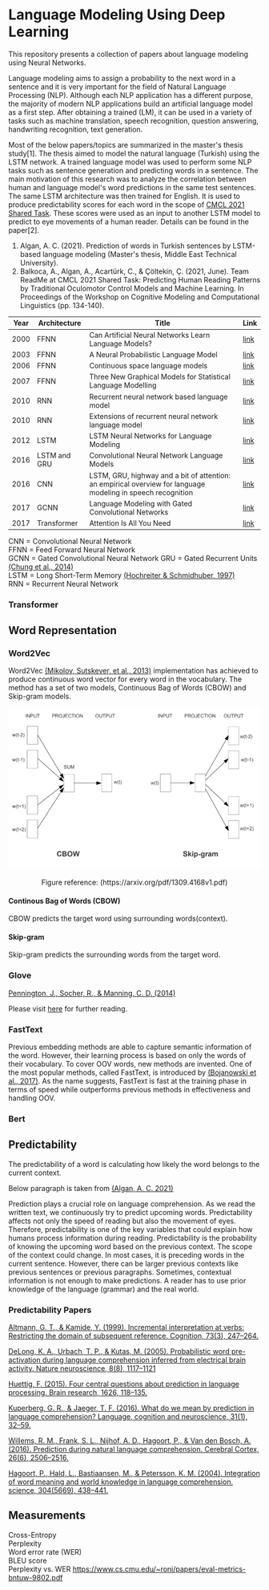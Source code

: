 # Language Modeling Using Deep Learning

This repository presents a collection of papers about language modeling using Neural Networks. 

Language modeling aims to assign a probability to the next word in a sentence and it is very important for the field of Natural Language Processing (NLP). Although each NLP application has a different purpose, the majority of modern NLP applications build an artificial language model as a first step. After obtaining a trained (LM), it can be used in a variety of tasks such as machine translation, speech recognition, question answering, handwriting recognition, text generation.

Most of the below papers/topics are summarized in the master's thesis study[1]. The thesis aimed to model the natural language (Turkish) using the LSTM network. A trained language model was used to perform some NLP tasks such as sentence generation and predicting words in a sentence. The main motivation of this research was to analyze the correlation between human and language model's word predictions in the same test sentences. The same LSTM architecture was then trained for English. It is used to produce predictability scores for each word in the scope of [CMCL 2021 Shared Task](https://cmclorg.github.io/shared_task). These scores were used as an input to another LSTM model to predict to eye movements of a human reader. Details can be found in the paper[2].

1. Algan, A. C. (2021). Prediction of words in Turkish sentences by LSTM-based language modeling (Master's thesis, Middle East Technical University).
2. Balkoca, A., Algan, A., Acartürk, C., & Çöltekin, Ç. (2021, June). Team ReadMe at CMCL 2021 Shared Task: Predicting Human Reading Patterns by Traditional Oculomotor Control Models and Machine Learning. In Proceedings of the Workshop on Cognitive Modeling and Computational Linguistics (pp. 134-140).



| Year          | Architecture  | Title         | Link |
| ------------- | ------------- | ------------- | ------------- |
| 2000          | FFNN          | Can Artificial Neural Networks Learn Language Models? | [link](https://www.isca-speech.org/archive/archive_papers/icslp_2000/i00_1202.pdf)  |
| 2003          | FFNN          | A Neural Probabilistic Language Model | [link](https://www.jmlr.org/papers/volume3/bengio03a/bengio03a.pdf)  |
| 2006          | FFNN          | Continuous space language models | [link](https://wiki.inf.ed.ac.uk/twiki/pub/CSTR/ListenSemester2_2009_10/sdarticle.pdf)  |
| 2007          | FFNN          | Three New Graphical Models for Statistical Language Modelling | [link](http://www.cs.utoronto.ca/~hinton/absps/threenew.pdf)  |
| 2010          | RNN           | Recurrent neural network based language model | [link](https://www.fit.vutbr.cz/research/groups/speech/publi/2010/mikolov_interspeech2010_IS100722.pdf)  |
| 2010          | RNN           | Extensions of recurrent neural network language model | [link](https://ieeexplore.ieee.org/stamp/stamp.jsp?tp=&arnumber=5947611)  |
| 2012          | LSTM          | LSTM Neural Networks for Language Modeling | [link](http://www-i6.informatik.rwth-aachen.de/publications/download/820/Sundermeyer-2012.pdf)  |
| 2016          | LSTM and GRU          |  Convolutional Neural Network Language Models| [link](https://aclanthology.org/D16-1123.pdf)  |
| 2016          | CNN          |  LSTM, GRU, highway and a bit of attention: an empirical overview for language modeling in speech recognition | [link](https://publications.rwth-aachen.de/record/671147/files/671147.pdf)  |
| 2017          | GCNN          |  Language Modeling with Gated Convolutional Networks| [link](https://arxiv.org/pdf/1612.08083.pdf)  |
| 2017          | Transformer          |  Attention Is All You Need | [link](https://arxiv.org/pdf/1706.03762.pdf)  |


CNN = Convolutional Neural Network\
FFNN = Feed Forward Neural Network \
GCNN = Gated Convolutional Neural Network
GRU = Gated Recurrent Units [(Chung et al., 2014)](https://arxiv.org/pdf/1412.3555.pdf)\
LSTM = Long Short-Term Memory [(Hochreiter & Schmidhuber, 1997)](http://citeseerx.ist.psu.edu/viewdoc/download?doi=10.1.1.676.4320&rep=rep1&type=pdf) \
RNN = Recurrent Neural Network 

### Transformer

## Word Representation

### Word2Vec
Word2Vec [(Mikolov, Sutskever, et al., 2013)](https://proceedings.neurips.cc/paper/2013/file/9aa42b31882ec039965f3c4923ce901b-Paper.pdf) implementation has achieved to produce continuous word vector for every word in the vocabulary. The method has a set of two models, Continuous Bag of Words (CBOW) and Skip-gram models.

![Alt text](cbow-skip.PNG)
<div align="center">
Figure reference: (https://arxiv.org/pdf/1309.4168v1.pdf)
</div>

#### Continous Bag of Words (CBOW)
CBOW predicts the target word using surrounding words(context).


#### Skip-gram
Skip-gram predicts the surrounding words from the target word.

### Glove

[Pennington, J., Socher, R., & Manning, C. D. (2014)](https://nlp.stanford.edu/pubs/glove.pdf)

Please visit [here](https://nlp.stanford.edu/projects/glove/) for further reading.

### FastText
Previous embedding methods are able to capture semantic information of the word. However, their learning process is based on only the words of their vocabulary. To
cover OOV words, new methods are invented. One of the most popular methods, called FastText, is introduced by [(Bojanowski et al., 2017)](https://aclanthology.org/Q17-1010.pdf). As the name suggests, FastText is fast at the training phase in terms of speed while outperforms previous methods in effectiveness and handling OOV.


### Bert

## Predictability
The predictability of a word is calculating how likely the word belongs to the current context.

Below paragraph is taken from [(Algan, A. C. 2021)](https://open.metu.edu.tr/bitstream/handle/11511/89662/12626308.pdf)

Prediction plays a crucial role on language comprehension. As we read the written text, we continuously try to predict upcoming words. Predictability affects not only the speed of reading but also the movement of eyes. Therefore, predictability is one of the key variables that could explain how humans process information during reading. Predictability is the probability of knowing the upcoming word based on the previous context. The scope of the context could change. In most cases, it is preceding words in the current sentence. However, there can be larger previous contexts like previous sentences or previous paragraphs. Sometimes, contextual information is not enough to make predictions. A reader has to use prior knowledge of the language (grammar) and the real world.

### Predictability Papers
[Altmann, G. T., & Kamide, Y. (1999). Incremental interpretation at verbs: Restricting
the domain of subsequent reference. Cognition, 73(3), 247–264.](https://citeseerx.ist.psu.edu/viewdoc/download?doi=10.1.1.1068.4603&rep=rep1&type=pdf)

[DeLong, K. A., Urbach, T. P., & Kutas, M. (2005). Probabilistic word pre-activation
during language comprehension inferred from electrical brain activity. Nature
neuroscience, 8(8), 1117–1121](http://kutaslab.ucsd.edu/people/kutas/279/pdfs/2005.NN.1117.pdf)

[Huettig, F. (2015). Four central questions about prediction in language processing.
Brain research, 1626, 118–135.](https://pure.mpg.de/rest/items/item_2087802/component/file_2227069/content)

[Kuperberg, G. R., & Jaeger, T. F. (2016). What do we mean by prediction in language
comprehension? Language, cognition and neuroscience, 31(1), 32–59.](https://www.ncbi.nlm.nih.gov/pmc/articles/PMC4850025/)

[Willems, R. M., Frank, S. L., Nijhof, A. D., Hagoort, P., & Van den Bosch, A. (2016).
Prediction during natural language comprehension. Cerebral Cortex, 26(6),
2506–2516.](https://academic.oup.com/cercor/article/26/6/2506/1754078)

[Hagoort, P., Hald, L., Bastiaansen, M., & Petersson, K. M. (2004). Integration
of word meaning and world knowledge in language comprehension. science,
304(5669), 438–441.](https://pure.mpg.de/rest/items/item_60455_6/component/file_527079/content)

## Measurements
Cross-Entropy \
Perplexity \
Word error rate (WER)\
BLEU score\
Perplexity vs. WER https://www.cs.cmu.edu/~roni/papers/eval-metrics-bntuw-9802.pdf



